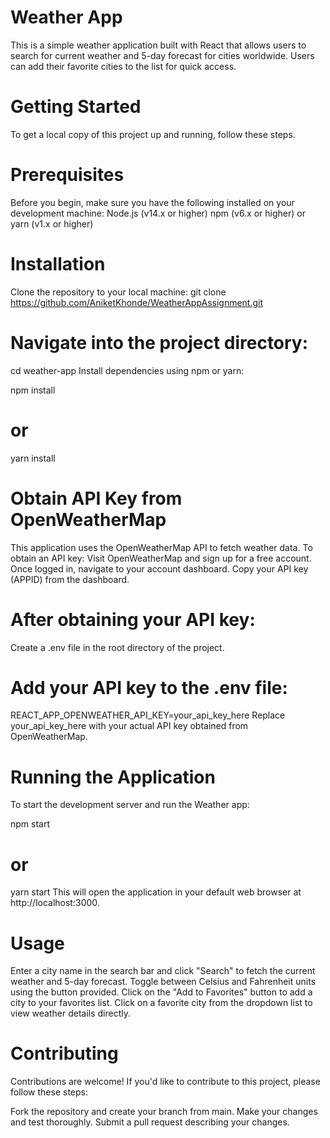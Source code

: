 # Weather App
This is a simple weather application built with React that allows users to search for current weather and 5-day forecast for cities worldwide. Users can add their favorite cities to the list for quick access.

# Getting Started
To get a local copy of this project up and running, follow these steps.

# Prerequisites
Before you begin, make sure you have the following installed on your development machine:
Node.js (v14.x or higher)
npm (v6.x or higher) or yarn (v1.x or higher)

# Installation
Clone the repository to your local machine:
git clone https://github.com/AniketKhonde/WeatherAppAssignment.git

# Navigate into the project directory:
cd weather-app
Install dependencies using npm or yarn:

npm install
# or
yarn install

# Obtain API Key from OpenWeatherMap
This application uses the OpenWeatherMap API to fetch weather data. To obtain an API key:
Visit OpenWeatherMap and sign up for a free account.
Once logged in, navigate to your account dashboard.
Copy your API key (APPID) from the dashboard.

# After obtaining your API key:
Create a .env file in the root directory of the project.

# Add your API key to the .env file:
REACT_APP_OPENWEATHER_API_KEY=your_api_key_here
Replace your_api_key_here with your actual API key obtained from OpenWeatherMap.

# Running the Application
To start the development server and run the Weather app:

npm start
# or
yarn start
This will open the application in your default web browser at http://localhost:3000.

# Usage
Enter a city name in the search bar and click "Search" to fetch the current weather and 5-day forecast.
Toggle between Celsius and Fahrenheit units using the button provided.
Click on the "Add to Favorites" button to add a city to your favorites list.
Click on a favorite city from the dropdown list to view weather details directly.

# Contributing
Contributions are welcome! If you'd like to contribute to this project, please follow these steps:

Fork the repository and create your branch from main.
Make your changes and test thoroughly.
Submit a pull request describing your changes.
